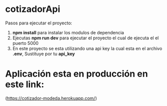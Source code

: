 # cotizadorApi
Pasos para ejecutar el proyecto:
1. **npm install** para instalar los modulos de dependencia
2. Ejecutas **npm run dev** para ejecutar el proyecto el cual de ejecuta el el puerto 5000
3. En este proyecto se esta utilizando una api key la cual esta en el archivo **.env**, Sustituye por tu **api_key** 

# Aplicación esta en producción en este link:
(https://cotizador-modeda.herokuapp.com/)
